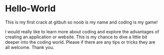 # Hello-World
This is my first crack at gitbuh so noob is my name and coding is my game! 

I would really like to learn more about coding and explore the advantages of creating an application or website.
This is my chance to dive a little bit deeper into the coding world. Please if there are any tips or tricks they
are all welcome. Thank you.
